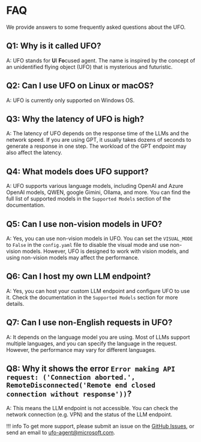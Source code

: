 # FAQ

We provide answers to some frequently asked questions about the UFO.

## Q1: Why is it called UFO?

A: UFO stands for **U**I **Fo**cused agent. The name is inspired by the concept of an unidentified flying object (UFO) that is mysterious and futuristic.

## Q2: Can I use UFO on Linux or macOS?
A: UFO is currently only supported on Windows OS.

## Q3: Why the latency of UFO is high?
A: The latency of UFO depends on the response time of the LLMs and the network speed. If you are using GPT, it usually takes dozens of seconds to generate a response in one step. The workload of the GPT endpoint may also affect the latency.

## Q4: What models does UFO support?
A: UFO supports various language models, including OpenAI and Azure OpenAI models, QWEN, google Gimini, Ollama, and more. You can find the full list of supported models in the `Supported Models` section of the documentation.

## Q5: Can I use non-vision models in UFO?
A: Yes, you can use non-vision models in UFO. You can set the `VISUAL_MODE` to `False` in the `config.yaml` file to disable the visual mode and use non-vision models. However, UFO is designed to work with vision models, and using non-vision models may affect the performance.

## Q6: Can I host my own LLM endpoint?
A: Yes, you can host your custom LLM endpoint and configure UFO to use it. Check the documentation in the `Supported Models` section for more details.

## Q7: Can I use non-English requests in UFO?
A: It depends on the language model you are using. Most of LLMs support multiple languages, and you can specify the language in the request. However, the performance may vary for different languages.

## Q8: Why it shows the error `Error making API request: ('Connection aborted.', RemoteDisconnected('Remote end closed connection without response'))`?
A: This means the LLM endpoint is not accessible. You can check the network connection (e.g. VPN) and the status of the LLM endpoint. 

!!! info
    To get more support, please submit an issue on the [GitHub Issues](https://github.com/microsoft/UFO/issues), or send an email to [ufo-agent@microsoft.com](mailto:ufo-agent@microsoft.com).